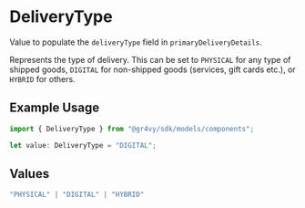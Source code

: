 # DeliveryType

Value to populate the `deliveryType` field in `primaryDeliveryDetails`.

Represents the type of delivery. This can be set to `PHYSICAL` for any
type of shipped goods, `DIGITAL` for non-shipped goods (services,
gift cards etc.), or `HYBRID` for others.

## Example Usage

```typescript
import { DeliveryType } from "@gr4vy/sdk/models/components";

let value: DeliveryType = "DIGITAL";
```

## Values

```typescript
"PHYSICAL" | "DIGITAL" | "HYBRID"
```